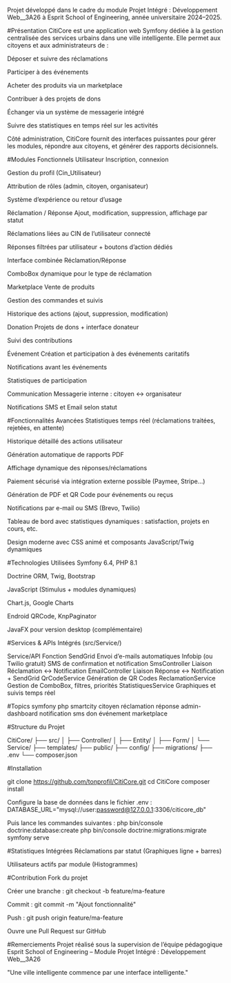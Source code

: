 Projet développé dans le cadre du module Projet Intégré : Développement Web__3A26
à Esprit School of Engineering, année universitaire 2024–2025.

#Présentation
CitiCore est une application web Symfony dédiée à la gestion centralisée des services urbains dans une ville intelligente.
Elle permet aux citoyens et aux administrateurs de :

Déposer et suivre des réclamations

Participer à des événements

Acheter des produits via un marketplace

Contribuer à des projets de dons

Échanger via un système de messagerie intégré

Suivre des statistiques en temps réel sur les activités

Côté administration, CitiCore fournit des interfaces puissantes pour gérer les modules, répondre aux citoyens, et générer des rapports décisionnels.


#Modules Fonctionnels
Utilisateur
Inscription, connexion

Gestion du profil (Cin_Utilisateur)

Attribution de rôles (admin, citoyen, organisateur)

Système d’expérience ou retour d’usage

Réclamation / Réponse
Ajout, modification, suppression, affichage par statut

Réclamations liées au CIN de l’utilisateur connecté

Réponses filtrées par utilisateur + boutons d’action dédiés

Interface combinée Réclamation/Réponse

ComboBox dynamique pour le type de réclamation

Marketplace
Vente de produits

Gestion des commandes et suivis

Historique des actions (ajout, suppression, modification)

Donation
Projets de dons + interface donateur

Suivi des contributions 


Événement
Création et participation à des événements caritatifs

Notifications avant les événements

Statistiques de participation

Communication
Messagerie interne : citoyen ↔ organisateur

Notifications SMS et Email selon statut

#Fonctionnalités Avancées
Statistiques temps réel (réclamations traitées, rejetées, en attente)

Historique détaillé des actions utilisateur

Génération automatique de rapports PDF

Affichage dynamique des réponses/réclamations

Paiement sécurisé via intégration externe possible (Paymee, Stripe…)

Génération de PDF et QR Code pour événements ou reçus

Notifications par e-mail ou SMS (Brevo, Twilio)

Tableau de bord avec statistiques dynamiques : satisfaction, projets en cours, etc.

Design moderne avec CSS animé et composants JavaScript/Twig dynamiques


#Technologies Utilisées
Symfony 6.4, PHP 8.1

Doctrine ORM, Twig, Bootstrap

JavaScript (Stimulus + modules dynamiques)

Chart.js, Google Charts

Endroid QRCode, KnpPaginator

JavaFX pour version desktop (complémentaire)

#Services & APIs Intégrés (src/Service/)

Service/API	Fonction
SendGrid	Envoi d’e-mails automatiques
Infobip (ou Twilio gratuit)	SMS de confirmation et notification
SmsController	Liaison Réclamation ↔ Notification
EmailController	Liaison Réponse ↔ Notification + SendGrid
QrCodeService	Génération de QR Codes
ReclamationService	Gestion de ComboBox, filtres, priorités
StatistiquesService	Graphiques et suivis temps réel


#Topics
symfony
php
smartcity
citoyen
réclamation
réponse
admin-dashboard
notification
sms
don
événement
marketplace

#Structure du Projet

CitiCore/
├── src/
│   ├── Controller/
│   ├── Entity/
│   ├── Form/
│   └── Service/
├── templates/
├── public/
├── config/
├── migrations/
├── .env
└── composer.json

#Installation

git clone https://github.com/tonprofil/CitiCore.git
cd CitiCore
composer install

Configure la base de données dans le fichier .env :
DATABASE_URL="mysql://user:password@127.0.0.1:3306/citicore_db"

Puis lance les commandes suivantes :
php bin/console doctrine:database:create
php bin/console doctrine:migrations:migrate
symfony serve


#Statistiques Intégrées
Réclamations par statut (Graphiques ligne + barres)

Utilisateurs actifs par module (Histogrammes)


#Contribution
Fork du projet

Créer une branche :
git checkout -b feature/ma-feature

Commit :
git commit -m "Ajout fonctionnalité"

Push :
git push origin feature/ma-feature

Ouvre une Pull Request sur GitHub

#Remerciements
Projet réalisé sous la supervision de l’équipe pédagogique
Esprit School of Engineering – Module Projet Intégré : Développement Web__3A26

"Une ville intelligente commence par une interface intelligente."

